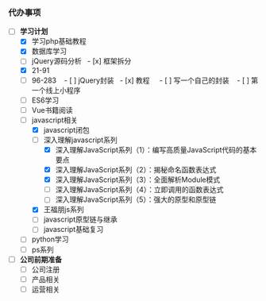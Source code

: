 ### 代办事项
- [ ] **学习计划**
    - [x] 学习php基础教程
    - [x] 数据库学习
    - [ ] jQuery源码分析 
    	- [x] 框架拆分
	- [x] 21-91
	- [ ] 96-283
    - [ ] jQuery封装
    	- [x] 教程
    	- [ ] 写一个自己的封装
    - [ ] 第一个线上小程序
    - [ ] ES6学习
    - [ ] Vue书籍阅读
    - [ ] javascript相关
        - [x] javascript闭包
        - [ ] 深入理解javascript系列
	        - [x] 深入理解JavaScript系列（1）：编写高质量JavaScript代码的基本要点
	        - [x] 深入理解JavaScript系列（2）：揭秘命名函数表达式 
            - [x] 深入理解JavaScript系列（3）：全面解析Module模式
            - [ ] 深入理解JavaScript系列（4）：立即调用的函数表达式
            - [ ] 深入理解JavaScript系列（5）：强大的原型和原型链
        - [x] 王福朋js系列
        - [ ] javascript原型链与继承
        - [ ] javascript基础复习
    - [ ] python学习
    - [ ] ps系列
- [ ] **公司前期准备**
    - [ ] 公司注册
    - [ ] 产品相关
    - [ ] 运营相关
